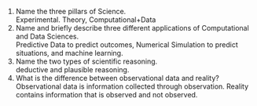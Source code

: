 1. Name the three pillars of Science.  
  Experimental. Theory, Computational+Data  
2. Name and briefly describe three different applications of Computational and Data Sciences.   
   Predictive Data to predict outcomes, Numerical Simulation to predict situations, and machine learning.  
3. Name the two types of scientific reasoning.  
   deductive and plausible reasoning.  
4. What is the difference between observational data and reality?  
  Observational data is information collected through observation. Reality contains information that is observed and not observed.


  


